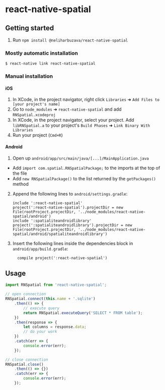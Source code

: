 
# react-native-spatial

## Getting started

1. Run `npm install @neliharbuzava/react-native-spatial`

### Mostly automatic installation

`$ react-native link react-native-spatial`

### Manual installation


#### iOS

1. In XCode, in the project navigator, right click `Libraries` ➜ `Add Files to [your project's name]`
2. Go to `node_modules` ➜ `react-native-spatial` and add `RNSpatial.xcodeproj`
3. In XCode, in the project navigator, select your project. Add `libRNSpatial.a` to your project's `Build Phases` ➜ `Link Binary With Libraries`
4. Run your project (`Cmd+R`)

#### Android

1. Open up `android/app/src/main/java/[...]/MainApplication.java`
  - Add `import com.spatial.RNSpatialPackage;` to the imports at the top of the file
  - Add `new RNSpatialPackage()` to the list returned by the `getPackages()` method
2. Append the following lines to `android/settings.gradle`:
  	```
  	include ':react-native-spatial'
	project(':react-native-spatial').projectDir = new File(rootProject.projectDir, '../node_modules/react-native-spatial/android')
	include ':spatialiteandroidlibrary'
	project(':spatialiteandroidlibrary').projectDir = new File(rootProject.projectDir, '../node_modules/react-native-spatial/android/spatialiteandroidlibrary')
  	```
3. Insert the following lines inside the dependencies block in `android/app/build.gradle`:
  	```
      compile project(':react-native-spatial')
  	```

## Usage
```javascript
import RNSpatial from 'react-native-spatial';

// open connection
RNSpatial.connect(this.name + '.sqlite')
    .then(() => {
		// execute query
        return RNSpatial.executeQuery('SELECT * FROM table');
	})
	.then(response => {
		let columns = response.data;
		// do your work
	})
	.catch(err => {
		console.error(err);
	});

// close connection
RNSpatial.close()
	.then(() => {})
	.catch(err => {
		console.error(err);
	});
```
  
